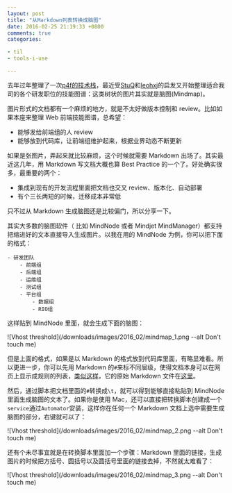 ```yaml
---
layout: post
title: "从Markdown列表转换成脑图"
date: 2016-02-25 21:19:33 +0800
comments: true
categories:

- til
- tools-i-use

---
```


去年过年整理了一次[p4f的技术栈](https://lenciel.com/2015/01/p4f-tech-stack-part-1-devops/)，最近受[StuQ](http://www.stuq.org/subject/skill-map/)和[leohxj](https://leohxj.gitbooks.io/front-end-database/content/interview/skill-path.html)的启发又开始整理适合我司的各个研发职位的技能图谱：这类树状的图片其实就是脑图(Mindmap)。

图片形式的文档都有一个麻烦的地方，就是不太好做版本控制和 review。比如如果本座来整理 Web 前端技能图谱，总希望：

- 能够发给前端组的人 review
- 能够放到代码库，让前端组维护起来，根据业界动态不断更新

如果是张图片，弄起来就比较麻烦，这个时候就需要 Markdown 出场了。其实最近这几年，用 Markdown 写文档大概也算 Best Practice 的一个了。好处确实很多，最重要的两个：

- 集成到现有的开发流程里面把文档也交叉 review、版本化、自动部署
- 有个三长两短的时候，迁移成本非常低

只不过从 Markdown 生成脑图还是比较偏门，所以分享一下。

其实大多数的脑图软件（ 比如 MindNode 或者 Mindjet MindManager）都支持把缩进好的文本直接导入生成图片。以我在用的 MindNode 为例，你可以把下面的格式：

```
- 研发团队
	- 前端组
	- 后端组
	- 运维组
	- 测试组
	- 平台组
		- 数据组
		- RIO组
```

这样贴到 MindNode 里面，就会生成下面的脑图：

![Vhost threshold](/downloads/images/2016_02/mindmap_1.png --alt Don't touch me)

但是上面的格式，如果是以 Markdown 的格式放到代码库里面，有略显难看。所以更进一步，你可以先用 Markdown 的`#`来标不同层级，使得文档本身可以在网页上显示成规则的列表，[类似这样](https://lenciel.com/2014/05/web-development-skill-set-and-reading-list/)，它的原始 Markdown 文件在[这里](https://gist.github.com/lenciel/637812a7dcbe8341b07b)。

然后，通过脚本把文档里面的`#`转换成`\t`，就可以得到能够直接粘贴到 MindNode 里面生成脑图的文本了。如果你是使用 Mac，还可以直接把转换脚本创建成一个`service`通过`Automator`安装，这样你在任何一个 Markdown 文档上选中需要生成脑图的部分，右键就可以了：

![Vhost threshold](/downloads/images/2016_02/mindmap_2.png --alt Don't touch me)

还有个未尽事宜就是在转换脚本里面加一个步骤：Markdown 里面的链接，生成图片的时候把方括号、圆括号以及圆括号里面的链接去掉，不然就太难看了：

![Vhost threshold](/downloads/images/2016_02/mindmap_3.png --alt Don't touch me)




